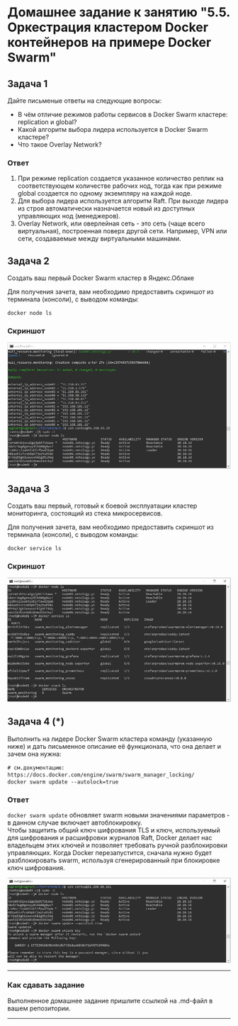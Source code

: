 # Домашнее задание к занятию "5.5. Оркестрация кластером Docker контейнеров на примере Docker Swarm"

## Задача 1

Дайте письменые ответы на следующие вопросы:

- В чём отличие режимов работы сервисов в Docker Swarm кластере: replication и global?
- Какой алгоритм выбора лидера используется в Docker Swarm кластере?
- Что такое Overlay Network?

### Ответ
1) При режиме replication создается указанное количество реплик на соответствующем количестве рабочих нод, тогда как при режиме global создается по одному экземпляру на каждой ноде.  
2) Для выбора лидера используется алгоритм Raft. При выходе лидера из строя автоматически назначается новый из доступных управляющих нод (менеджеров).
3) Overlay Network, или оверлейная сеть - это сеть (чаще всего виртуальная), построенная поверх другой сети. Например,  VPN или сети, создаваемые между виртуальными машинами.

## Задача 2

Создать ваш первый Docker Swarm кластер в Яндекс.Облаке

Для получения зачета, вам необходимо предоставить скриншот из терминала (консоли), с выводом команды:
```
docker node ls
```
### Скриншот
![alt text](5.5/5.5_2.JPG)

## Задача 3

Создать ваш первый, готовый к боевой эксплуатации кластер мониторинга, состоящий из стека микросервисов.

Для получения зачета, вам необходимо предоставить скриншот из терминала (консоли), с выводом команды:
```
docker service ls
```
### Скриншот
![alt text](5.5/5.5_3.JPG)

## Задача 4 (*)

Выполнить на лидере Docker Swarm кластера команду (указанную ниже) и дать письменное описание её функционала, что она делает и зачем она нужна:
```
# см.документацию: https://docs.docker.com/engine/swarm/swarm_manager_locking/
docker swarm update --autolock=true
```
### Ответ
`docker swarm update` обновляет swarm новыми значениями параметров - в данном случае включает автоблокировку.  
Чтобы защитить общий ключ шифрования TLS и ключ, используемый для шифрования и расшифровки журналов Raft, Docker делает нас владельцем этих ключей и позволяет требовать ручной разблокировки управляющих. Когда Docker перезапустится, сначала нужно будет разблокировать swarm, используя сгенерированный при блокировке ключ шифрования.

![alt text](5.5/5.5_4.JPG)

---

### Как cдавать задание

Выполненное домашнее задание пришлите ссылкой на .md-файл в вашем репозитории.

---